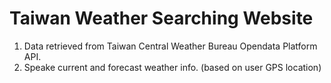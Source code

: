 # Taiwan Weather Searching Website

1. Data retrieved from Taiwan Central Weather Bureau Opendata Platform API.
2. Speake current and forecast weather info. (based on user GPS location)
